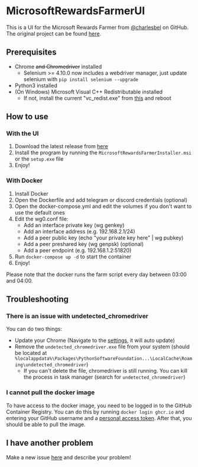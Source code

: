 # MicrosoftRewardsFarmerUI
This is a UI for the Microsoft Rewards Farmer from [@charlesbel](https://github.com/charlesbel) on GitHub.
The original project can be found [here](https://github.com/charlesbel/Microsoft-Rewards-Farmer).

## Prerequisites
- Chrome ~~and Chromedriver~~ installed
    - Selenium >= 4.10.0 now includes a webdriver manager, just update selenium with `pip install selenium --upgrade`
- Python3 installed
- (On Windows) Microsoft Visual C++ Redistributable installed
    - If not, install the current "vc_redist.exe" from [this](https://learn.microsoft.com/en-GB/cpp/windows/latest-supported-vc-redist?view=msvc-170) and reboot

## How to use
### With the UI
1. Download the latest release from [here](https://github.com/Maikeruwu/MicrosoftRewardsFarmerUI/releases/latest)
2. Install the program by running the `MicrosoftRewardsFarmerInstaller.msi` or the `setup.exe`  file
3. Enjoy!

### With Docker
1. Install Docker
2. Open the Dockerfile and add telegram or discord credentials (optional)
3. Open the docker-compose.yml and edit the volumes if you don't want to use the default ones
4. Edit the wg0.conf file:
    - Add an interface private key (wg genkey)
    - Add an interface address (e.g. 192.168.2.1/24)
    - Add a peer public key (echo "your private key here" | wg pubkey)
    - Add a peer preshared key (wg genpsk) (optional)
    - Add a peer endpoint (e.g. 192.168.1.2:51820)
5. Run `docker-compose up -d` to start the container
6. Enjoy!

Please note that the docker runs the farm script every day between 03:00 and 04:00.

## Troubleshooting
### There is an issue with undetected_chromedriver
You can do two things:
- Update your Chrome (Navigate to the [settings](chrome://settings/help), it will auto update)
- Remove the `undetected_chromedriver.exe` file from your system (should be located at `%localappdata%\Packages\PythonSoftwareFoundation...\LocalCache\Roaming\undetected_chromedriver`)
  - If you can't delete the file, chromedriver is still running. You can kill the process in task manager (search for `undetected_chromedriver`)
 
 ### I cannot pull the docker image
 To have access to the docker image, you need to be logged in to the GitHub Container Registry. You can do this by running `docker login ghcr.io` and entering your GitHub username and a [personal access token](https://docs.github.com/packages/working-with-a-github-packages-registry/working-with-the-container-registry#authentifizierung-mit-personal-access-token-classic). After that, you should be able to pull the image.

## I have another problem
Make a new issue [here](https://github.com/Maikeruwu/MicrosoftRewardsFarmerUI/issues/new?assignees=Maikeruwu&labels=&projects=&template=bug_report.md&title=%5BBUG%5D) and describe your problem!
